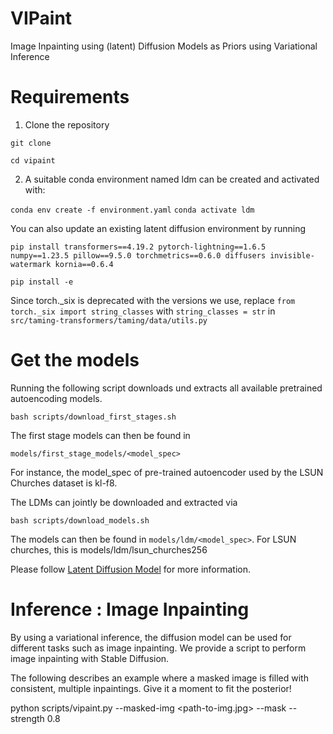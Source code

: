 # VIPaint
Image Inpainting using (latent) Diffusion Models as Priors using Variational Inference

# Requirements
1) Clone the repository

`git clone `

`cd vipaint`

2) A suitable conda environment named ldm can be created and activated with:

`conda env create -f environment.yaml`
`conda activate ldm`

You can also update an existing latent diffusion environment by running

`pip install transformers==4.19.2 pytorch-lightning==1.6.5 numpy==1.23.5 pillow==9.5.0 torchmetrics==0.6.0 diffusers invisible-watermark kornia==0.6.4`

`pip install -e`

Since torch._six is deprecated with the versions we use, replace `from torch._six import string_classes` with `string_classes = str` in `src/taming-transformers/taming/data/utils.py`

# Get the models

Running the following script downloads und extracts all available pretrained autoencoding models.

`bash scripts/download_first_stages.sh`

The first stage models can then be found in 

`models/first_stage_models/<model_spec>`

For instance, the model_spec of pre-trained autoencoder used by the LSUN Churches dataset is kl-f8. 

The LDMs can jointly be downloaded and extracted via

`bash scripts/download_models.sh`

The models can then be found in `models/ldm/<model_spec>`. For LSUN churches, this is models/ldm/lsun_churches256

Please follow [Latent Diffusion Model](https://github.com/CompVis/latent-diffusion) for more information. 

# Inference : Image Inpainting

By using a variational inference, the diffusion model can be used for different tasks such as image inpainting. We provide a script to perform image inpainting with Stable Diffusion.

The following describes an example where a masked image is filled with consistent, multiple inpaintings. Give it a moment to fit the posterior!

python scripts/vipaint.py --masked-img <path-to-img.jpg> --mask --strength 0.8



